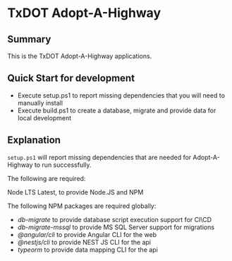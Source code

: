 # TxDOT Adopt-A-Highway

## Summary

This is the TxDOT Adopt-A-Highway applications.

## Quick Start for development

- Execute setup.ps1 to report missing dependencies that you will need to manually install
- Execute build.ps1 to create a database, migrate and provide data for local development

## Explanation

`setup.ps1` will report missing dependencies that are needed for Adopt-A-Highway to run successfully.

The following are required:

Node LTS Latest, to provide Node.JS and NPM

The following NPM packages are required globally:

- *db-migrate* to provide database script execution support for CI\CD
- *db-migrate-mssql* to provide MS SQL Server support for migrations
- *@angular/cli* to provide Angular CLI for the web
- *@nestjs/cli* to provide NEST JS CLI for the api
- *typeorm* to provide data mapping CLI for the api

